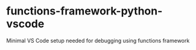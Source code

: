 # functions-framework-python-vscode
Minimal VS Code setup needed for debugging using functions framework

